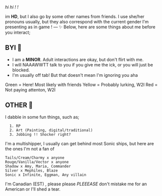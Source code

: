 *hi hi ! !*

 im **HD**, but I also go by some other names from friends. I use she/her pronouns usually, but they also correspond with the current gender I'm presenting as in game ! — ✨
Below, here are some things about me before you interact;

## BYI 💌
- I am a **MINOR**. Adult interactions are okay, but don't flirt with me.
- I will NAAAWWTT talk to you if you give me the ick, or you will just be blocked.
- I'm usually off tab! But that doesn't mean I'm ignoring you aha

Green = Here! Most likely with friends
Yellow = Probably lurking, W2I
Red = Not paying attenton, W2I

## OTHER 🩷
I dabble in some fun things, such as;

      1. RP
      2. Art (Painting, digital/traditional)
      3. Jobbing !! Shocker right?

I'm a multishipper, I usually can get behind most Sonic ships, but here are the ones I'm not a fan of

    Tails/Cream/Charmy x anyone
    Rouge/Vanilla/Vector x anyone
    Shadow x Amy, Maria, Commander
    Silver x Mephiles, Blaze
    Sonic x Infinite, Eggman, Any villain

I'm Canadian (EST) , please please *PLEEEASE* don't mistake me for an American or I'll shed a tear.
